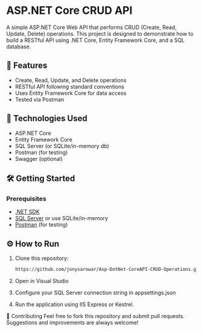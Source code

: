 # ASP.NET Core CRUD API

A simple ASP.NET Core Web API that performs CRUD (Create, Read, Update, Delete) operations. This project is designed to demonstrate how to build a RESTful API using .NET Core, Entity Framework Core, and a SQL database.

## 🚀 Features

- Create, Read, Update, and Delete operations
- RESTful API following standard conventions
- Uses Entity Framework Core for data access
- Tested via Postman


## 🔧 Technologies Used

- ASP.NET Core
- Entity Framework Core
- SQL Server (or SQLite/in-memory db)
- Postman (for testing)
- Swagger (optional)

## 🛠️ Getting Started

### Prerequisites

- [.NET SDK](https://dotnet.microsoft.com/download)
- [SQL Server](https://www.microsoft.com/en-us/sql-server) or use SQLite/in-memory
- [Postman](https://www.postman.com/) (for testing)

## ⚙️ How to Run

1. Clone this repository:
   ```bash
   https://github.com/jonysarowar/Asp-DotNet-CoreAPI-CRUD-Operations.git

2. Open in Visual Studio

3. Configure your SQL Server connection string in appsettings.json

4. Run the application using IIS Express or Kestrel.

🤝 Contributing
Feel free to fork this repository and submit pull requests.
Suggestions and improvements are always welcome!

